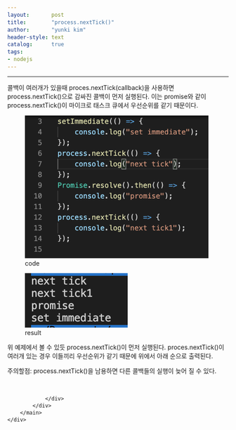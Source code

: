 ```yaml
---
layout:       post
title:        "process.nextTick()"
author:       "yunki kim"
header-style: text
catalog:      true
tags: 
- nodejs
---
```


<head></head>
<body id="tt-body-page" class="">
<div id="wrap" class="wrap-right">
    <div id="container">
        <main class="main ">
            <div class="area-main">
                <div class="area-view">
                    <div class="article-header"></div>
                    <hr>
                    <div class="article-view">
                        <div class="contents_style">
                            <p>콜백이 여러개가 있을때 proces.nextTick(callback)을 사용하면 process.nextTick()으로 감싸진 콜백이 먼저 실행된다. 이는 promise와 같이 process.nextTick()이 마이크로 태스크 큐에서 우선순위를 같기 때문이다.</p>
<p></p><figure class="imageblock alignLeft" data-origin-width="0" data-origin-height="0" width="418" data-ke-mobilestyle="widthContent">
    <span data-lightbox="lightbox">
        <img src="/img/cHJvY2Vzcy5uZXh0VGljaygp/img.png" data-origin-width="0" data-origin-height="0" width="418" data-ke-mobilestyle="widthContent">
    </span>
    <figcaption>code</figcaption>
</figure><figure class="imageblock alignLeft" data-origin-width="0" data-origin-height="0" data-ke-mobilestyle="widthContent">
    <span data-lightbox="lightbox">
        <img src="/img/cHJvY2Vzcy5uZXh0VGljaygp/img_1.png" data-origin-width="0" data-origin-height="0" data-ke-mobilestyle="widthContent">
    </span>
    <figcaption>result</figcaption>
</figure><p></p>
<p>위 예제에서 볼 수 있듯 process.nextTick()이 먼저 실행된다. proces.nextTick()이 여러개 있는 경우 이들끼리 우선순위가 같기 때문에 위에서 아래 순으로 출력된다.&nbsp;</p>
<p>주의할점: process.nextTick()을 남용하면 다른 콜백들의 실행이 늦어 질 수 있다.</p>
                        </div>
                        <br>
                        <div class="tags"></div>
                    </div>
                    
                </div>
            </div>
        </main>
    </div>
</div>


</body>